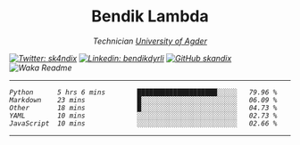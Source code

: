 <h1 align="center"> Bendik Lambda </h1>
<p align="center"><em>Technician <a href="http://www.uia.no">University of Agder</a></p>





[![Twitter: sk4ndix](https://img.shields.io/twitter/follow/sk4ndix?style=social)](https://twitter.com/sk4ndix)
[![Linkedin: bendikdyrli](https://img.shields.io/badge/-bendikdyrli-blue?style=flat-square&logo=Linkedin&logoColor=white&link=https://www.linkedin.com/in/bendikdyrli/)](https://www.linkedin.com/in/bendikdyrli/)
[![GitHub skandix](https://img.shields.io/github/followers/skandix?label=follow&style=social)](https://github.com/skandix)
![Waka Readme](https://github.com/skandix/skandix/workflows/Waka%20Readme/badge.svg)

---

<!--START_SECTION:waka-->
```text
Python      5 hrs 6 mins        ████████████████████░░░░░   79.96 % 
Markdown    23 mins             █░░░░░░░░░░░░░░░░░░░░░░░░   06.09 % 
Other       18 mins             █░░░░░░░░░░░░░░░░░░░░░░░░   04.73 % 
YAML        10 mins             ░░░░░░░░░░░░░░░░░░░░░░░░░   02.73 % 
JavaScript  10 mins             ░░░░░░░░░░░░░░░░░░░░░░░░░   02.66 %
```
<!--END_SECTION:waka-->

---
